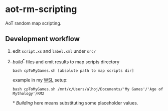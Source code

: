 # aot-rm-scripting

AoT random map scripting.

## Development workflow

1. edit `script.xs` and `label.xml` under `src/`
3. _build_<sup>[*](#buildfootnote)</sup> files and emit results to map scripts directory
   
       bash cpToMyGames.sh [absolute path to map scripts dir]

   example in my [WSL](https://en.wikipedia.org/wiki/Windows_Subsystem_for_Linux) setup:

       bash cpToMyGames.sh /mnt/c/Users/alhoj/Documents/'My Games'/'Age of Mythology'/RM2

    <a name="buildfootnote">*</a> _Building_ here means substituting some placeholder values.
